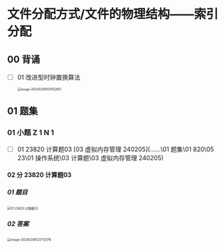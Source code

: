 # 文件分配方式/文件的物理结构——索引分配



## 00 背诵

- [ ] 01 改进型时钟置换算法

  <img src="https://cvp.oss-cn-shanghai.aliyuncs.com/picgo/202402061041728.png" alt="image-20240206104102651" style="zoom:50%;" />

## 01 题集



### 01 小题  Z 1 N 1

- [ ] 01 23820 计算题03  [03 虚拟内存管理 240205](..\..\..\01 题集\01 820\05 23\01 操作系统\03 计算题\03 虚拟内存管理 240205) 

  

#### 02 分 23820 计算题03

##### 01 题目

<img src="https://cvp.oss-cn-shanghai.aliyuncs.com/picgo/202402061052166.png" alt="01 23820 计算题03" style="zoom:50%;" />

##### 02 答案

<img src="https://cvp.oss-cn-shanghai.aliyuncs.com/picgo/202402061237953.png" alt="image-20240206123712576" style="zoom:50%;" />
